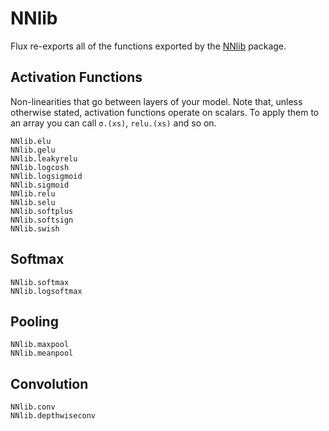# NNlib
Flux re-exports all of the functions exported by the [NNlib](https://github.com/FluxML/NNlib.jl) package.

## Activation Functions
Non-linearities that go between layers of your model. Note that, unless otherwise stated, activation functions operate on scalars. To apply them to an array you can call `σ.(xs)`, `relu.(xs)` and so on.

```@docs
NNlib.elu
NNlib.gelu
NNlib.leakyrelu
NNlib.logcosh
NNlib.logsigmoid
NNlib.sigmoid
NNlib.relu
NNlib.selu
NNlib.softplus
NNlib.softsign
NNlib.swish
```

## Softmax
```@docs
NNlib.softmax
NNlib.logsoftmax
```

## Pooling
```@docs
NNlib.maxpool
NNlib.meanpool
```

## Convolution
```@docs
NNlib.conv
NNlib.depthwiseconv
```